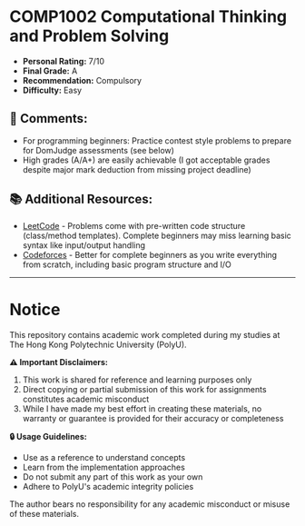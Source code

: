 # COMP1002 Computational Thinking and Problem Solving

- **Personal Rating:** 7/10
- **Final Grade:** A
- **Recommendation:** Compulsory
- **Difficulty:** Easy

## 💭 Comments:
- For programming beginners: Practice contest style problems to prepare for DomJudge assessments (see below)
- High grades (A/A+) are easily achievable (I got acceptable grades despite major mark deduction from missing project deadline)

## 📚 Additional Resources:
- [LeetCode](https://leetcode.com) - Problems come with pre-written code structure (class/method templates). Complete beginners may miss learning basic syntax like input/output handling
- [Codeforces](https://codeforces.com/) - Better for complete beginners as you write everything from scratch, including basic program structure and I/O

---

# Notice

This repository contains academic work completed during my studies at The Hong Kong Polytechnic University (PolyU). 

**⚠️ Important Disclaimers:**
1. This work is shared for reference and learning purposes only
2. Direct copying or partial submission of this work for assignments constitutes academic misconduct
3. While I have made my best effort in creating these materials, no warranty or guarantee is provided for their accuracy or completeness

**🔒 Usage Guidelines:**
- Use as a reference to understand concepts
- Learn from the implementation approaches
- Do not submit any part of this work as your own
- Adhere to PolyU's academic integrity policies

The author bears no responsibility for any academic misconduct or misuse of these materials.
